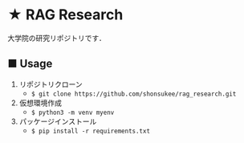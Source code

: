 # ★ RAG Research
大学院の研究リポジトリです．

## ■ Usage
1. リポジトリクローン
    - `$ git clone https://github.com/shonsukee/rag_research.git`
2. 仮想環境作成
    - `$ python3 -m venv myenv`
3. パッケージインストール
    - `$ pip install -r requirements.txt`
